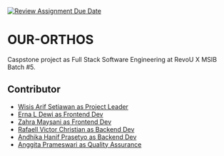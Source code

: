 [![Review Assignment Due Date](https://classroom.github.com/assets/deadline-readme-button-24ddc0f5d75046c5622901739e7c5dd533143b0c8e959d652212380cedb1ea36.svg)](https://classroom.github.com/a/0wBSnje4)
# OUR-ORTHOS
Caspstone project as Full Stack Software Engineering at RevoU X MSIB Batch #5.

## Contributor
- [Wisis Arif Setiawan as Project Leader](https://www.github.com/wicis07)
- [Erna L Dewi as Frontend Dev](https://www.github.com/ernaldewi)
- [Zahra Maysani as Frontend Dev](https://github.com/zararra)
- [Rafaell Victor Christian as Backend Dev](https://github.com/RafaellVictor)
- [Andhika Hanif Prasetyo as Backend Dev](https://github.com/cincauhitam)
- [Anggita Prameswari as Quality Assurance](https://github.com/anggitaprameswari05)
